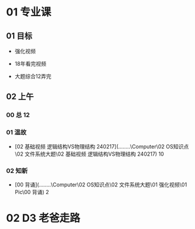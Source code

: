# 01 专业课



## 01 目标

* 强化视频

* 18年看完视频

* 大题综合12弄完

  



## 02 上午



### 00 总 12

### 01 温故

*  [02 基础视频 逻辑结构VS物理结构 240217](..\..\..\..\Computer\02 OS知识点\02 文件系统大题\02 基础视频 逻辑结构VS物理结构 240217) 10



### 02 知新

* [00 背诵](..\..\..\..\Computer\02 OS知识点\02 文件系统大题\01 强化视频\01 Pic\00 背诵) 2



# 02 D3 老爸走路 

